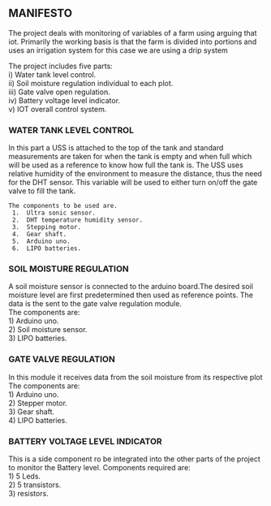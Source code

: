 
## MANIFESTO
The project deals with monitoring of variables of a farm using arguing that iot.
Primarily the working basis is that the farm is divided into portions and uses an irrigation system for this case we are using a drip system

 The project includes five parts:    
      i) Water tank level control.   
     ii) Soil moisture regulation individual to each plot.   
    iii) Gate valve open regulation.   
     iv) Battery voltage level indicator.   
      v) IOT overall control system.   

### WATER TANK LEVEL CONTROL
In this part a USS is attached to the top of the tank and standard measurements are taken for when the tank is empty and when full which will be used as a reference to know how full the tank is. The USS uses relative humidity of the environment to measure the distance, thus the need for the DHT sensor.
This variable will be used to either turn on/off the gate valve to fill the tank.    

    The components to be used are.     
     1.  Ultra sonic sensor.   
     2.  DHT temperature humidity sensor.     
     3.  Stepping motor.   
     4.  Gear shaft.   
     5.  Arduino uno.   
     6.  LIPO batteries.   

### SOIL MOISTURE REGULATION
A soil moisture sensor is connected to the arduino board.The desired soil moisture level are first predetermined then used as reference points. The data is the sent to the  gate valve regulation module.    
    The components are:     
     1) Arduino uno.   
     2) Soil moisture sensor.   
     3) LIPO batteries.   

### GATE VALVE REGULATION
In this module it receives data from the soil  moisture from its respective plot
 The components are:        
     1) Arduino uno.   
     2) Stepper motor.   
     3) Gear shaft.   
     4) LIPO batteries.   

### BATTERY VOLTAGE LEVEL INDICATOR 
This is a side component ro be integrated into the other parts of the project to monitor the Battery level.
 Components required are:   
     1) 5 Leds.   
     2) 5 transistors.   
     3) resistors.   

